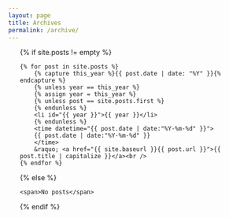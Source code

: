 ```yaml
---
layout: page
title: Archives
permalink: /archive/
---
```


<ul class="tags-box">

{% if site.posts != empty %}

    {% for post in site.posts %}
        {% capture this_year %}{{ post.date | date: "%Y" }}{% endcapture %}
        {% unless year == this_year %}
        {% assign year = this_year %}
        {% unless post == site.posts.first %}
        {% endunless %}
        <li id="{{ year }}">{{ year }}</li>
        {% endunless %}
        <time datetime="{{ post.date | date:"%Y-%m-%d" }}">
        {{ post.date | date:"%Y-%m-%d" }}
        </time>
        &raquo; <a href="{{ site.baseurl }}{{ post.url }}">{{ post.title | capitalize }}</a><br />
    {% endfor %}

{% else %}

    <span>No posts</span>

{% endif %}

</ul>

